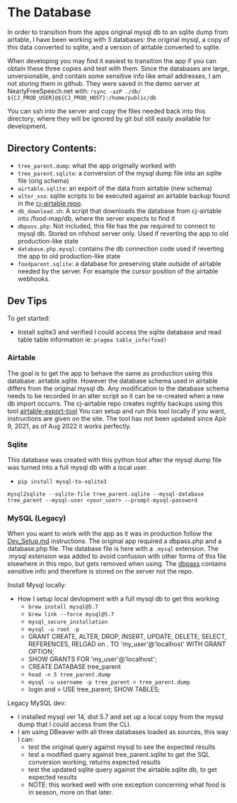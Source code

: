 # The Database

In order to transition from the apps original mysql db to an sqlite dump from airtable, I have been working with
3 databases: the original mysql, a copy of this data converted to sqlite, and a version of airtable converted to sqlite.

When developing you may find it easiest to transition the app if you can obtain these three copies and test with them.
Since the databases are large, unversionable, and contain some sensitive info like email addresses, I am not storing them in github.
They were saved in the demo server at NearlyFreeSpeech.net with: `rsync -azP ./db/ ${CJ_PROD_USER}@${CJ_PROD_HOST}:/home/public/db`

You can ssh into the server and copy the files needed back into this directory, where they will be ignored by git but still
easily available for development.

## Directory Contents:

- `tree_parent.dump`: what the app originally worked with
- `tree_parent.sqlite`: a conversion of the mysql dump file into an sqlite file (orig schema)
- `airtable.sqlite`: an export of the data from airtable (new schema)
- `alter_xxx`: sqlite scripts to be executed against an airtable backup found in the [cj-airtable repo](https://github.com/concrete-jungle-org/cj-airtable).
- `db_download.sh`: A script that downloads the database from cj-airtable into /food-map/db, where the server expects to find it
- `dbpass.php`: Not included, this file has the pw required to connect to mysql db. Stored on nfshost server only. Used if reverting the app to old production-like state
- `database.php.mysql`: contains the db connection code used if reverting the app to old production-like state
- `foodparent.sqlite`: a database for preserving state outside of airtable needed by the server. For example the cursor position of the airtable webhooks.

## Dev Tips

To get started: 
- Install sqlite3 and verified I could access the sqlite database and read table table information ie: `pragma table_info(food)`


### Airtable

The goal is to get the app to behave the same as production using this database: airtable.sqlite.
However the database schema used in airtable differs from the original mysql db.
Any modification to the database schema needs to be recorded in an alter script so it can be re-created when a new db import occurrs.
The cj-airtable repo creates nightly backups using this tool [airtable-export-tool](https://datasette.io/tools/airtable-export)
You can setup and run this tool locally if you want, instructions are given on the site.
The tool has not been updated since Apir 9, 2021, as of Aug 2022 it works perfectly.

### Sqlite

This database was created with this python tool after the mysql dump file was turned into a full mysql db with a local user.

  - `pip install mysql-to-sqlite3`

```
mysql2sqlite --sqlite-file tree_parent.sqlite --mysql-database tree_parent --mysql-user <your_user> --prompt-mysql-password
```
 
### MySQL (Legacy)

When you want to work with the app as it was in production follow the [Dev_Setup.md](../docs/Dev_Setup.md) instructions.
The original app required a dbpass.php and a database.php file. The database file is here with a `.mysql` extension.
The .mysql extension was added to avoid confusion with other forms of this file elsewhere in this repo, but gets
removed when using. The [dbpass](dbpass.php) contains sensitive info and therefore is stored on the server not the repo.

Install Mysql locally:
- How I setup local devlopment with a full mysql db to get this working
  - `brew install mysql@5.7`
  - `brew link --force mysql@5.7`
  - `mysql_secure_installation`
  - `mysql -u root -p`
  - GRANT CREATE, ALTER, DROP, INSERT, UPDATE, DELETE, SELECT, REFERENCES, RELOAD on *.* TO 'my_user'@'localhost' WITH GRANT OPTION;
  - SHOW GRANTS FOR 'my_user'@'localhost';
  - CREATE DATABASE tree_parent
  - `head -n 5 tree_parent.dump`
  - `mysql -u username -p tree_parent < tree_parent.dump`
  - login and > USE tree_parent; SHOW TABLES;

Legacy MySQL dev:
- I installed mysql ver 14, dist 5.7 and set up a local copy from the mysql dump that I could access from the CLI.
- I am using DBeaver with all three databases loaded as sources, this way I can:
  - test the original query against mysql to see the expected results
  - test a modified query against tree_parent.sqlite to get the SQL conversion working, returns expected results
  - test the updated sqlite query against the airtable.sqlite db, to get expected results
  - NOTE: this worked well with one exception concerning what food is in season, more on that later.





